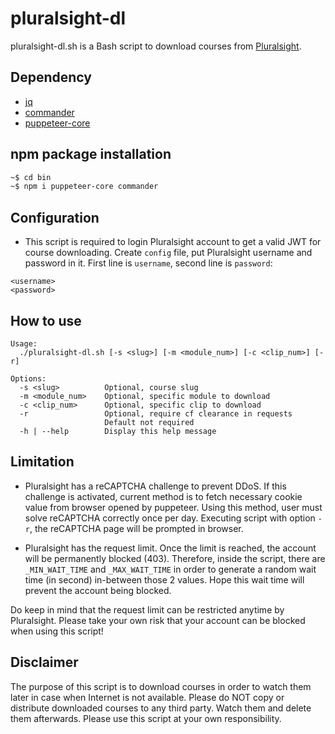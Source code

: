 pluralsight-dl
==============

pluralsight-dl.sh is a Bash script to download courses from [Pluralsight](https://www.pluralsight.com/).

## Dependency

- [jq](https://stedolan.github.io/jq/)
- [commander](https://github.com/tj/commander.js)
- [puppeteer-core](https://github.com/puppeteer/puppeteer)

## npm package installation

```bash
~$ cd bin
~$ npm i puppeteer-core commander
```

## Configuration

- This script is required to login Pluralsight account to get a valid JWT for course downloading. Create `config` file, put Pluralsight username and password in it. First line is `username`, second line is `password`:

```
<username>
<password>
```

## How to use

```
Usage:
  ./pluralsight-dl.sh [-s <slug>] [-m <module_num>] [-c <clip_num>] [-r]

Options:
  -s <slug>          Optional, course slug
  -m <module_num>    Optional, specific module to download
  -c <clip_num>      Optional, specific clip to download
  -r                 Optional, require cf clearance in requests
                     Default not required
  -h | --help        Display this help message
```

## Limitation

- Pluralsight has a reCAPTCHA challenge to prevent DDoS. If this challenge is activated, current method is to fetch necessary cookie value from browser opened by puppeteer. Using this method, user must solve reCAPTCHA correctly once per day. Executing script with option `-r`, the reCAPTCHA page will be prompted in browser.

- Pluralsight has the request limit. Once the limit is reached, the account will be permanently blocked (403). Therefore, inside the script, there are `_MIN_WAIT_TIME` and `_MAX_WAIT_TIME` in order to generate a random wait time (in second) in-between those 2 values. Hope this wait time will prevent the account being blocked.

Do keep in mind that the request limit can be restricted anytime by Pluralsight. Please take your own risk that your account can be blocked when using this script!

## Disclaimer

The purpose of this script is to download courses in order to watch them later in case when Internet is not available. Please do NOT copy or distribute downloaded courses to any third party. Watch them and delete them afterwards. Please use this script at your own responsibility.

